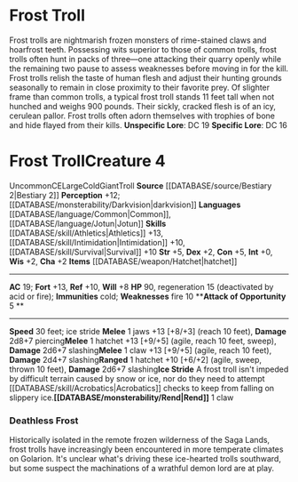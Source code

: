 ﻿---
ac: '19'
alignment: CE
charisma: '+2'
constitution: '+5'
creature_ability:
- Attack of Opportunity
- Ice Stride
- Rend
creature_family: '[[DATABASE/monsterfamily/Troll|Troll]]'
dexterity: '+2'
fortitude: '+13'
hp: '90'
id: '831'
immunity:
- cold
intelligence: '+0'
land_speed: '30'
language:
- '[[DATABASE/language/Common|Common]]'
- '[[DATABASE/language/Jotun|Jotun]]'
level: '4'
max_speed: '30'
name: Frost Troll
perception: '+12'
rarity: Uncommon
reflex: '+10'
sense:
- '[[DATABASE/monsterability/Darkvision|darkvision]]'
size: Large
skill:
- '[[DATABASE/skill/Athletics|Athletics]] +13'
- '[[DATABASE/skill/Intimidation|Intimidation]] +10'
- '[[DATABASE/skill/Survival|Survival]] +10'
source: '[[DATABASE/source/Bestiary 2|Bestiary 2]]'
speed:
- 30 feet; ice stride
strength: '+5'
strength_req: '5'
strongest_save:
- Fortitude
trait:
- '[[DATABASE/trait/Cold|Cold]]'
- '[[DATABASE/trait/Giant|Giant]]'
- '[[DATABASE/trait/Troll|Troll]]'
- '[[DATABASE/trait/Uncommon|Uncommon]]'
type: Creature
vision: Darkvision
weakest_save:
- Will
weakness:
- fire 10
will: '+8'
wisdom: '+2'

---
# Frost Troll

Frost trolls are nightmarish frozen monsters of rime-stained claws and hoarfrost teeth. Possessing wits superior to those of common trolls, frost trolls often hunt in packs of three—one attacking their quarry openly while the remaining two pause to assess weaknesses before moving in for the kill. Frost trolls relish the taste of human flesh and adjust their hunting grounds seasonally to remain in close proximity to their favorite prey. Of slighter frame than common trolls, a typical frost troll stands 11 feet tall when not hunched and weighs 900 pounds. Their sickly, cracked flesh is of an icy, cerulean pallor. Frost trolls often adorn themselves with trophies of bone and hide flayed from their kills.
**Unspecific Lore**: DC 19
**Specific Lore**: DC 16

# Frost Troll<span class="item-type">Creature 4</span>

<span class="trait-uncommon item-trait">Uncommon</span><span class="trait-alignment item-trait">CE</span><span class="trait-size item-trait">Large</span><span class="item-trait">Cold</span><span class="item-trait">Giant</span><span class="item-trait">Troll</span>
**Source** [[DATABASE/source/Bestiary 2|Bestiary 2]] 
**Perception** +12; [[DATABASE/monsterability/Darkvision|darkvision]]
**Languages** [[DATABASE/language/Common|Common]], [[DATABASE/language/Jotun|Jotun]]
**Skills** [[DATABASE/skill/Athletics|Athletics]] +13, [[DATABASE/skill/Intimidation|Intimidation]] +10, [[DATABASE/skill/Survival|Survival]] +10
**Str** +5, **Dex** +2, **Con** +5, **Int** +0, **Wis** +2, **Cha** +2
**Items** [[DATABASE/weapon/Hatchet|hatchet]]

---
**AC** 19; **Fort** +13, **Ref** +10, **Will** +8
**HP** 90, regeneration 15 (deactivated by acid or fire); **Immunities** cold; **Weaknesses** fire 10
<span class="in-box-ability">****Attack of Opportunity** <span class="action-icon">5</span> ** </span>

---
**Speed** 30 feet; ice stride
<span class="in-box-ability">**Melee** <span class="action-icon">1</span> jaws +13 [+8/+3] (reach 10 feet), **Damage** 2d8+7 piercing</span><span class="in-box-ability">**Melee** <span class="action-icon">1</span> hatchet +13 [+9/+5] (agile, reach 10 feet, sweep), **Damage** 2d6+7 slashing</span><span class="in-box-ability">**Melee** <span class="action-icon">1</span> claw +13 [+9/+5] (agile, reach 10 feet), **Damage** 2d4+7 slashing</span><span class="in-box-ability">**Ranged** <span class="action-icon">1</span> hatchet +10 [+6/+2] (agile, sweep, thrown 10 feet), **Damage** 2d6+7 slashing</span><span class="in-box-ability">**Ice Stride** A frost troll isn't impeded by difficult terrain caused by snow or ice, nor do they need to attempt [[DATABASE/skill/Acrobatics|Acrobatics]] checks to keep from falling on slippery ice.</span><span class="in-box-ability">**[[DATABASE/monsterability/Rend|Rend]]** <span class="action-icon">1</span> claw</span>

###  Deathless Frost

Historically isolated in the remote frozen wilderness of the Saga Lands, frost trolls have increasingly been encountered in more temperate climates on Golarion. It's unclear what's driving these ice-hearted trolls southward, but some suspect the machinations of a wrathful demon lord are at play.
